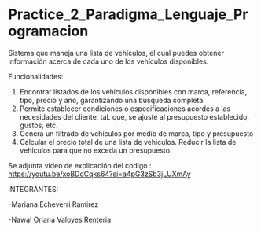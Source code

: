 # Practice_2_Paradigma_Lenguaje_Programacion
Sistema que maneja una lista de vehículos, el cual puedes obtener información acerca de cada uno de los vehículos disponibles.

Funcionalidades:

1. Encontrar listados de los vehículos disponibles con marca, referencia, tipo, precio y año, garantizando una busqueda completa.
2. Permite establecer condiciones o especificaciones acordes a las necesidades del cliente, taL que, se ajuste al presupuesto establecido, gustos, etc.
3. Genera un filtrado de vehículos por medio de marca, tipo y presupuesto
4. Calcular el precio total de una lista de vehiculos. Reducir la lista de vehículos para que no exceda un presupuesto.

Se adjunta video de explicación del codigo : https://youtu.be/xoBDdCqks64?si=a4pG3zSb3jLUXmAy

INTEGRANTES:

-Mariana Echeverri Ramirez

-Nawal Oriana Valoyes Renteria
